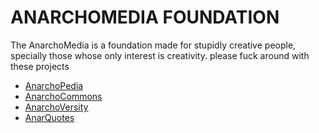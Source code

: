 # ANARCHOMEDIA FOUNDATION
The AnarchoMedia is a foundation made for stupidly creative people, specially those whose only interest is creativity. please fuck around with these projects

- [AnarchoPedia](https://anarchomedia.github.io/AnarchoPedia)
- [AnarchoCommons](https://anarchomedia.github.io/AnarchoCommons)
- [AnarchoVersity](https://anarchomedia.github.io/AnarchoVersity)
- [AnarQuotes](https://anarchomedia.github.io/AnarQuotes)
